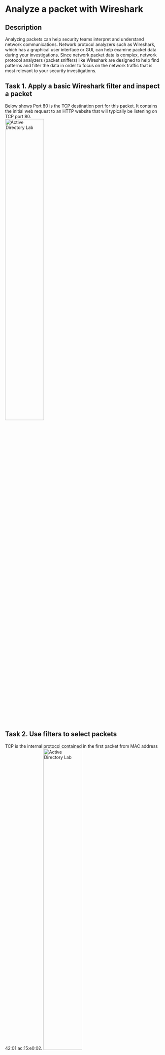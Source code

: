 <h1>Analyze a packet with Wireshark  </h1>


<h2>Description</h2>
Analyzing packets can help security teams interpret and understand network communications. Network protocol analyzers such as Wireshark, which has a graphical user interface or GUI, can help examine packet data during your investigations. Since network packet data is complex, network protocol analyzers (packet sniffers) like Wireshark are designed to help find patterns and filter the data in order to focus on the network traffic that is most relevant to your security investigations.


<h2>Task 1. Apply a basic Wireshark filter and inspect a packet</h2>
Below shows Port 80 is the TCP destination port for this packet. It contains the initial web request to an HTTP website that will typically be listening on TCP port 80. <br>
<img src="https://github.com/Bridgetanntighe/FilterSQLTheory/assets/134883216/553b5bf4-0fd7-4d74-82f0-c957d2a058aa" height="50%" width="50%" alt="Active Directory Lab"/>


<h2>Task 2. Use filters to select packets</h2>
TCP is the internal protocol contained in the first packet from MAC address 42:01:ac:15:e0:02.
<img src="https://github.com/Bridgetanntighe/FilterSQLTheory/assets/134883216/38a013dc-c2a9-4164-8081-395885ac97ba" height="50%" width="50%" alt="Active Directory Lab"/>


<h2>Task 3. Use filters to explore DNS packets:</h2>
The IP address 142.250.1.139 is displayed in the expanded Answers section for the DNS query for opensource.google.com.
<img src="https://github.com/Bridgetanntighe/FilterSQLTheory/assets/134883216/e240ad3a-0a09-4e60-9c7c-d67b512c4afe" height="80%" width="80%" alt="Active Directory Lab"/>

<h2>Task 5. Use filters to explore TCP packets:</h2>
This filters to packets containing web requests made with the <i>curl</i> command in this sample packet capture file.
<img src="https://github.com/Bridgetanntighe/FilterSQLTheory/assets/134883216/bfec4b33-2cb7-44f4-9885-78f89ff4d444 height="80%" width="80%" alt="Active Directory Lab"/>
